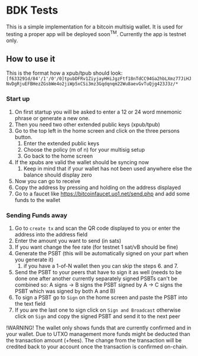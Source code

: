 
# BDK Tests
This is a simple implementation for a bitcoin multisig wallet. It is used for testing a proper app will be deployed soon<sup>TM</sup>.
Currently the app is testnet only.

## How to use it

This is the format how a xpub/tpub should look:
```[f633291d/84'/1'/0'/0]tpubDFRv1ZiyjayHHiJgzFtf18nTdCC94Ga2hbLXmz77JiHJNvDgRjuEFBHezZGsbWe4o2jiWp5xCSi3mz3Gqdqnqm22Wu8aevGvTuQjg423J3z/*```

### Start up
1. On first startup you will be asked to enter a 12 or 24 word mnemonic phrase or generate a new one.
2. Then you need two other extended public keys (xpub/tpub)
3. Go to the top left in the home screen and click on the three persons button.
   1. Enter the extended public keys
   2. Choose the policy (m of n) for your multisig setup
   3. Go back to the home screen
4. If the xpubs are valid the wallet should be syncing now
   1. Keep in mind that if your wallet has not been used anywhere else the balance should display zero
5. Now you can go to receive
6. Copy the address by pressing and holding on the address displayed
7. Go to a faucet like https://bitcoinfaucet.uo1.net/send.php and add some funds to the wallet

### Sending Funds away
1. Go to `create tx` and scan the QR code displayed to you or enter the address into the address field
2. Enter the amount you want to send (in sats)
3. If you want change the fee rate (for testnet 1 sat/vB should be fine)
4. Generate the PSBT (this will be automatically signed on your part when you generate it)
   1. if you have a 1-of-N wallet then you can skip the steps 6. and 7.
5. Send the PSBT to your peers that have to sign it as well (needs to be done one after another currently separately signed PSBTs can't be combined so: A signs -> B signs the PSBT signed by A -> C signs the PSBT which was signed by both A and B)
6. To sign a PSBT go to `Sign` on the home screen and paste the PSBT into the text field
7. If you are the last one to sign click on `Sign and Broadcast` otherwise click on `Sign` and copy the signed PSBT and send it to the next peer

!WARNING!
The wallet only shows funds that are currently confirmed and in your wallet. Due to UTXO management more funds might be deducted than the transaction amount (+fees). The change from the transaction will be credited back to your account once the transaction is confirmed on-chain.